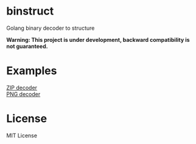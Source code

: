 # binstruct
Golang binary decoder to structure

**Warning: This project is under development, backward compatibility is not guaranteed.**

# Examples

[ZIP decoder](examples/zip) \
[PNG decoder](examples/png)

# License

MIT License